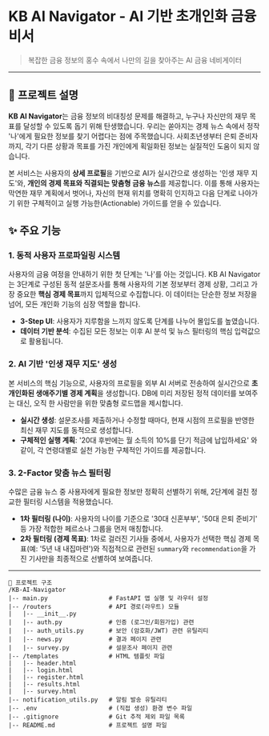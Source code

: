 # KB AI Navigator - AI 기반 초개인화 금융 비서

> 복잡한 금융 정보의 홍수 속에서 나만의 길을 찾아주는 AI 금융 네비게이터

---

## 📖 프로젝트 설명

**KB AI Navigator**는 금융 정보의 비대칭성 문제를 해결하고, 누구나 자신만의 재무 목표를 달성할 수 있도록 돕기 위해 탄생했습니다. 우리는 쏟아지는 경제 뉴스 속에서 정작 '나'에게 필요한 정보를 찾기 어렵다는 점에 주목했습니다. 사회초년생부터 은퇴 준비자까지, 각기 다른 상황과 목표를 가진 개인에게 획일화된 정보는 실질적인 도움이 되지 않습니다.

본 서비스는 사용자의 **상세 프로필**을 기반으로 AI가 실시간으로 생성하는 '인생 재무 지도'와, **개인의 경제 목표와 직결되는 맞춤형 금융 뉴스**를 제공합니다. 이를 통해 사용자는 막연한 재무 계획에서 벗어나, 자신의 현재 위치를 명확히 인지하고 다음 단계로 나아가기 위한 구체적이고 실행 가능한(Actionable) 가이드를 얻을 수 있습니다.

## ✨ 주요 기능

### 1. 동적 사용자 프로파일링 시스템

사용자의 금융 여정을 안내하기 위한 첫 단계는 '나'를 아는 것입니다. KB AI Navigator는 3단계로 구성된 동적 설문조사를 통해 사용자의 기본 정보부터 경제 상황, 그리고 가장 중요한 **핵심 경제 목표**까지 입체적으로 수집합니다. 이 데이터는 단순한 정보 저장을 넘어, 모든 개인화 기능의 심장 역할을 합니다.

* **3-Step UI**: 사용자가 지루함을 느끼지 않도록 단계를 나누어 몰입도를 높였습니다.
* **데이터 기반 분석**: 수집된 모든 정보는 이후 AI 분석 및 뉴스 필터링의 핵심 입력값으로 활용됩니다.

### 2. AI 기반 '인생 재무 지도' 생성

본 서비스의 핵심 기능으로, 사용자의 프로필을 외부 AI 서버로 전송하여 실시간으로 **초개인화된 생애주기별 경제 계획**을 생성합니다. DB에 미리 저장된 정적 데이터를 보여주는 대신, 오직 한 사람만을 위한 맞춤형 로드맵을 제시합니다.

* **실시간 생성**: 설문조사를 제출하거나 수정할 때마다, 현재 시점의 프로필을 반영한 최신 재무 지도를 동적으로 생성합니다.
* **구체적인 실행 계획**: '20대 후반에는 월 소득의 10%를 단기 적금에 납입하세요' 와 같이, 각 연령대별로 실천 가능한 구체적인 가이드를 제공합니다.

### 3. 2-Factor 맞춤 뉴스 필터링

수많은 금융 뉴스 중 사용자에게 필요한 정보만 정확히 선별하기 위해, 2단계에 걸친 정교한 필터링 시스템을 적용했습니다.

* **1차 필터링 (나이)**: 사용자의 나이를 기준으로 '30대 신혼부부', '50대 은퇴 준비기' 등 가장 적합한 페르소나 그룹을 먼저 매칭합니다.
* **2차 필터링 (경제 목표)**: 1차로 걸러진 기사들 중에서, 사용자가 선택한 핵심 경제 목표(예: '5년 내 내집마련')와 직접적으로 관련된 `summary`와 `recommendation`을 가진 기사만을 최종적으로 선별하여 보여줍니다.


---


```
📁 프로젝트 구조
/KB-AI-Navigator
|-- main.py                 # FastAPI 앱 실행 및 라우터 설정
|-- /routers                # API 경로(라우트) 모듈
|   |-- __init__.py
|   |-- auth.py             # 인증 (로그인/회원가입) 관련
|   |-- auth_utils.py       # 보안 (암호화/JWT) 관련 유틸리티
|   |-- news.py             # 결과 페이지 관련
|   |-- survey.py           # 설문조사 페이지 관련
|-- /templates              # HTML 템플릿 파일
|   |-- header.html
|   |-- login.html
|   |-- register.html
|   |-- results.html
|   |-- survey.html
|-- notification_utils.py   # 알림 발송 유틸리티
|-- .env                    # (직접 생성) 환경 변수 파일
|-- .gitignore              # Git 추적 제외 파일 목록
|-- README.md               # 프로젝트 설명 파일
```


